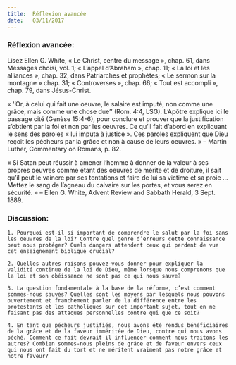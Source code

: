 ```yaml
---
title:  Réflexion avancée
date:   03/11/2017
---
```


### Réflexion avancée: 

Lisez Ellen G. White, « Le Christ, centre du message », chap. 61, dans Messages choisi, vol. 1; « L’appel d’Abraham », chap. 11; « La loi et les alliances », chap. 32, dans Patriarches et prophètes; « Le sermon sur la montagne » chap. 31; « Controverses », chap. 66; « Tout est accompli », chap. 79, dans Jésus-Christ.

« ‘’Or, à celui qui fait une oeuvre, le salaire est imputé, non comme une grâce, mais comme une chose due’’ (Rom. 4:4, LSG). L’Apôtre explique ici le passage cité (Genèse 15:4-6), pour conclure et prouver que la justification s’obtient par la foi et non par les oeuvres. Ce qu’il fait d’abord en expliquant le sens des paroles « lui imputa à justice ». Ces paroles expliquent que Dieu reçoit les pécheurs par la grâce et non à cause de leurs oeuvres. » – Martin Luther, Commentary on Romans, p. 82.

« Si Satan peut réussir à amener l’homme à donner de la valeur à ses propres oeuvres comme étant des oeuvres de mérite et de droiture, il sait qu’il peut le vaincre par ses tentations et faire de lui sa victime et sa proie … Mettez le sang de l’agneau du calvaire sur les portes, et vous serez en sécurité. » – Ellen G. White, Advent Review and Sabbath Herald, 3 Sept. 1889. 

### Discussion:

`1. Pourquoi est-il si important de comprendre le salut par la foi sans les oeuvres de la loi? Contre quel genre d’erreurs cette connaissance peut nous protéger? Quels dangers attendent ceux qui perdent de vue cet enseignement biblique crucial?`

`2. Quelles autres raisons pouvez-vous donner pour expliquer la validité continue de la loi de Dieu, même lorsque nous comprenons que la loi et son obéissance ne sont pas ce qui nous sauve?`

`3. La question fondamentale à la base de la réforme, c’est comment sommes-nous sauvés? Quelles sont les moyens par lesquels nous pouvons ouvertement et franchement parler de la différence entre les protestants et les catholiques sur cet important sujet, tout en ne faisant pas des attaques personnelles contre qui que ce soit?` 

`4. En tant que pécheurs justifiés, nous avons été rendus bénéficiaires de la grâce et de la faveur imméritée de Dieu, contre qui nous avons péché. Comment ce fait devrait-il influencer comment nous traitons les autres? Combien sommes-nous pleins de grâce et de faveur envers ceux qui nous ont fait du tort et ne méritent vraiment pas notre grâce et notre faveur?`